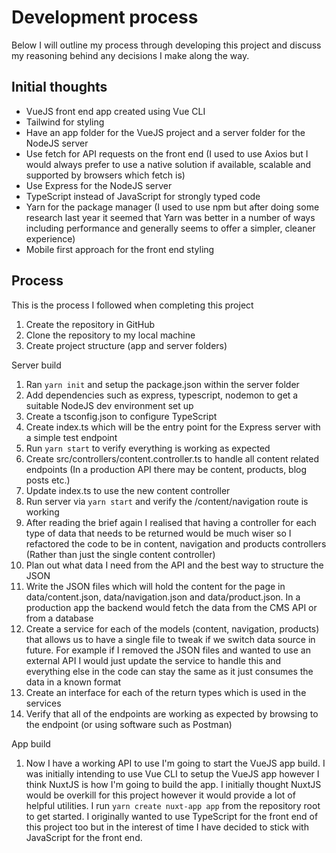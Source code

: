 # Development process
Below I will outline my process through developing this project and discuss my reasoning behind any decisions I make along the way.

## Initial thoughts
- VueJS front end app created using Vue CLI
- Tailwind for styling
- Have an app folder for the VueJS project and a server folder for the NodeJS server
- Use fetch for API requests on the front end (I used to use Axios but I would always prefer to use a native solution if available, scalable and supported by browsers which fetch is)
- Use Express for the NodeJS server
- TypeScript instead of JavaScript for strongly typed code
- Yarn for the package manager (I used to use npm but after doing some research last year it seemed that Yarn was better in a number of ways including performance and generally seems to offer a simpler, cleaner experience)
- Mobile first approach for the front end styling

## Process
This is the process I followed when completing this project
1. Create the repository in GitHub
2. Clone the repository to my local machine
3. Create project structure (app and server folders)

Server build
1. Ran `yarn init` and setup the package.json within the server folder
2. Add dependencies such as express, typescript, nodemon to get a suitable NodeJS dev environment set up
3. Create a tsconfig.json to configure TypeScript
4. Create index.ts which will be the entry point for the Express server with a simple test endpoint
5. Run `yarn start` to verify everything is working as expected
6. Create src/controllers/content.controller.ts to handle all content related endpoints (In a production API there may be content, products, blog posts etc.)
7. Update index.ts to use the new content controller
8. Run server via `yarn start` and verify the /content/navigation route is working
9. After reading the brief again I realised that having a controller for each type of data that needs to be returned would be much wiser so I refactored the code to be in content, navigation and products controllers (Rather than just the single content controller)
10. Plan out what data I need from the API and the best way to structure the JSON
11. Write the JSON files which will hold the content for the page in data/content.json, data/navigation.json and data/product.json. In a production app the backend would fetch the data from the CMS API or from a database
12. Create a service for each of the models (content, navigation, products) that allows us to have a single file to tweak if we switch data source in future. For example if I removed the JSON files and wanted to use an external API I would just update the service to handle this and everything else in the code can stay the same as it just consumes the data in a known format
13. Create an interface for each of the return types which is used in the services
14. Verify that all of the endpoints are working as expected by browsing to the endpoint (or using software such as Postman)

App build
1. Now I have a working API to use I'm going to start the VueJS app build. I was initially intending to use Vue CLI to setup the VueJS app however I think NuxtJS is how I'm going to build the app. I initially thought NuxtJS would be overkill for this project however it would provide a lot of helpful utilities. I run `yarn create nuxt-app app` from the repository root to get started. I originally wanted to use TypeScript for the front end of this project too but in the interest of time I have decided to stick with JavaScript for the front end.
